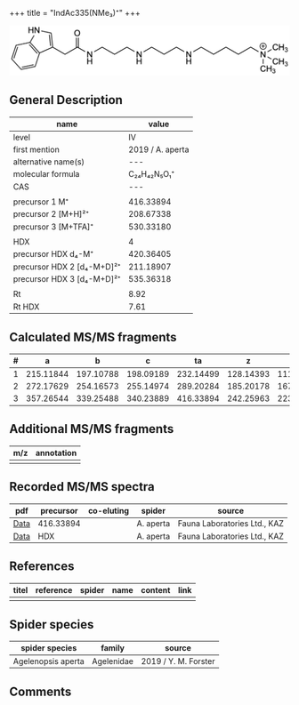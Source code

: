 +++
title = "IndAc335(NMe₃)⁺"
+++

![](/img/IndAc335(NMe3).png)

## General Description

| name                       | value            |
|----------------------------|------------------|
| level                      | IV               |
| first mention              | 2019 / A. aperta |
| alternative name(s)        | ---              |
| molecular formula          | C₂₄H₄₂N₅O₁⁺      |
| CAS                        | ---              |
|                            |                  |
| precursor 1 M⁺             | 416.33894        |
| precursor 2 [M+H]²⁺        | 208.67338        |
| precursor 3 [M+TFA]⁺       | 530.33180        |
|                            |                  |
| HDX                        | 4                |
| precursor HDX   d₄-M⁺      | 420.36405        |
| precursor HDX 2 [d₄-M+D]²⁺ | 211.18907        |
| precursor HDX 3 [d₄-M+D]²⁺ | 535.36318        |
|                            |                  |
| Rt                         | 8.92             |
| Rt HDX                     | 7.61             |

## Calculated MS/MS fragments

| # | a         | b         | c         | ta        | z         | y         | tz        |
|---|-----------|-----------|-----------|-----------|-----------|-----------|-----------|
| 1 | 215.11844 | 197.10788 | 198.09189 | 232.14499 | 128.14393 | 111.11738 | 146.17830 |
| 2 | 272.17629 | 254.16573 | 255.14974 | 289.20284 | 185.20178 | 167.16740 | 203.23615 |
| 3 | 357.26544 | 339.25488 | 340.23889 | 416.33894 | 242.25963 | 223.21743 | 260.29400 |

## Additional MS/MS fragments

| m/z       | annotation |
|-----------|------------|
|           |            |

## Recorded MS/MS spectra

| pdf                                                 | precursor | co-eluting | spider    | source                       |
|-----------------------------------------------------|-----------|------------|-----------|------------------------------|
| [Data](/pdf/A-aperta/416_IndAc335(NMe3)_Aa.pdf)     | 416.33894 |            | A. aperta | Fauna Laboratories Ltd., KAZ |
| [Data](/pdf/A-aperta/416_IndAc335(NMe3)_Aa_HDX.pdf) | HDX       |            | A. aperta | Fauna Laboratories Ltd., KAZ |

## References

| titel | reference | spider | name | content | link |
|-------|-----------|--------|------|---------|------|
|       |           |        |      |         |      |

## Spider species

| spider species     | family     | source               |
|--------------------|------------|----------------------|
| Agelenopsis aperta | Agelenidae | 2019 / Y. M. Forster |

## Comments